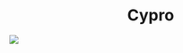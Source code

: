 <h1 align="center" text-decoration="underlined">Cypro</h1>
<img src="https://i.imgur.com/oihQufz.png">
